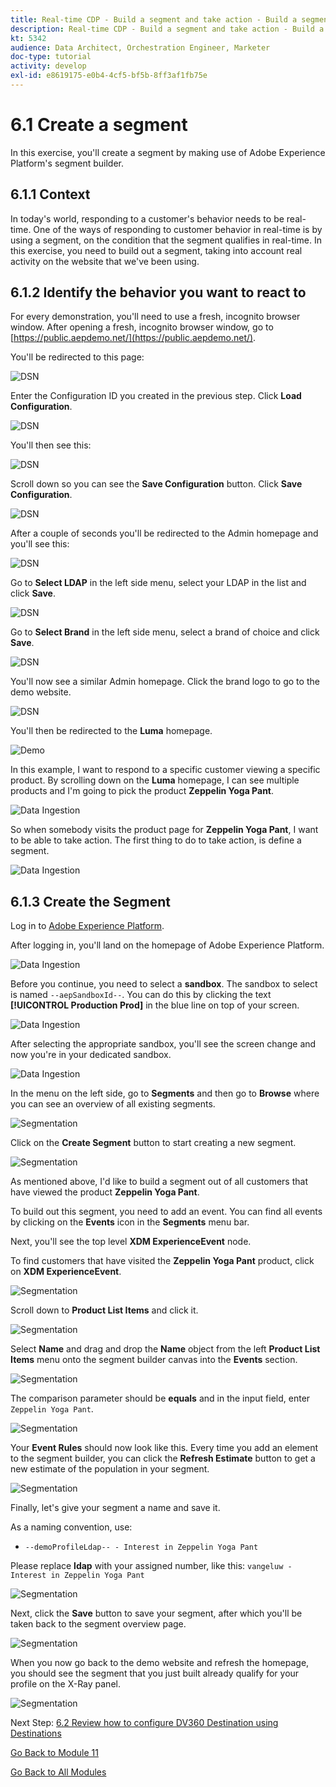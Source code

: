 ```yaml
---
title: Real-time CDP - Build a segment and take action - Build a segment
description: Real-time CDP - Build a segment and take action - Build a segment
kt: 5342
audience: Data Architect, Orchestration Engineer, Marketer
doc-type: tutorial
activity: develop
exl-id: e8619175-e0b4-4cf5-bf5b-8ff3af1fb75e
---
```

# 6.1 Create a segment

In this exercise, you'll create a segment by making use of Adobe Experience Platform's segment builder.

## 6.1.1 Context

In today's world, responding to a customer's behavior needs to be real-time. One of the ways of responding to customer behavior in real-time is by using a segment, on the condition that the segment qualifies in real-time. In this exercise, you need to build out a segment, taking into account real activity on the website that we've been using.

## 6.1.2 Identify the behavior you want to react to

For every demonstration, you'll need to use a fresh, incognito browser window. After opening a fresh, incognito browser window, go to [https://public.aepdemo.net/](https://public.aepdemo.net/).

You'll be redirected to this page:

![DSN](../module0/images/web1.png)

Enter the Configuration ID you created in the previous step. Click **Load Configuration**.

![DSN](../module0/images/web2.png)

You'll then see this:

![DSN](../module0/images/web3.png)

Scroll down so you can see the **Save Configuration** button. Click **Save Configuration**.

![DSN](../module0/images/web4.png)

After a couple of seconds you'll be redirected to the Admin homepage and you'll see this:

![DSN](../module0/images/cfg6a.png)

Go to **Select LDAP** in the left side menu, select your LDAP in the list and click **Save**.

![DSN](../module0/images/web61.png)

Go to **Select Brand** in the left side menu, select a brand of choice and click **Save**.

![DSN](../module0/images/web7.png)

You'll now see a similar Admin homepage. Click the brand logo to go to the demo website.

![DSN](../module0/images/web8.png)

You'll then be redirected to the **Luma** homepage.

![Demo](./images/lb_home.png)

In this example, I want to respond to a specific customer viewing a specific product.
By scrolling down on the **Luma** homepage, I can see multiple products and I'm going to pick the product **Zeppelin Yoga Pant**.

![Data Ingestion](./images/homenadia.png)

So when somebody visits the product page for **Zeppelin Yoga Pant**, I want to be able to take action. The first thing to do to take action, is define a segment.

![Data Ingestion](./images/homenadiapp.png)

## 6.1.3 Create the Segment

Log in to [Adobe Experience Platform](https://experience.adobe.com/platform).

After logging in, you'll land on the homepage of Adobe Experience Platform.

![Data Ingestion](./images/home.png)

Before you continue, you need to select a **sandbox**. The sandbox to select is named ``--aepSandboxId--``. You can do this by clicking the text **[!UICONTROL Production Prod]** in the blue line on top of your screen.

![Data Ingestion](./images/sb1.png)

After selecting the appropriate sandbox, you'll see the screen change and now you're in your dedicated sandbox.

![Data Ingestion](./images/sb2.png)

In the menu on the left side, go to **Segments** and then go to **Browse** where you can see an overview of all existing segments.

![Segmentation](./images/menuseg.png)

Click on the **Create Segment** button to start creating a new segment.

![Segmentation](./images/createnewsegment.png)

As mentioned above, I'd like to build a segment out of all customers that have viewed the product **Zeppelin Yoga Pant**.

To build out this segment, you need to add an event. You can find all events by clicking on the **Events** icon in the **Segments** menu bar.

Next, you'll see the top level **XDM ExperienceEvent** node.

To find customers that have visited the **Zeppelin Yoga Pant** product, click on **XDM ExperienceEvent**.

![Segmentation](./images/findee.png)

Scroll down to **Product List Items** and click it.

![Segmentation](./images/see.png)

Select **Name** and drag and drop the **Name** object from the left **Product List Items** menu onto the segment builder canvas into the **Events** section.

![Segmentation](./images/eewebpdtlname1.png)

The comparison parameter should be **equals** and in the input field, enter `Zeppelin Yoga Pant`.

![Segmentation](./images/pv.png)

Your **Event Rules** should now look like this. Every time you add an element to the segment builder, you can click the **Refresh Estimate** button to get a new estimate of the population in your segment.

![Segmentation](./images/ldap4.png)

Finally, let's give your segment a name and save it.

As a naming convention, use:

- `--demoProfileLdap-- - Interest in Zeppelin Yoga Pant`

Please replace **ldap** with your assigned number, like this:
`vangeluw - Interest in Zeppelin Yoga Pant`

![Segmentation](./images/segmentname.png)

Next, click the **Save** button to save your segment, after which you'll be taken back to the segment overview page.

![Segmentation](./images/savedsegment.png)

When you now go back to the demo website and refresh the homepage, you should see the segment that you just built already qualify for your profile on the X-Ray panel.

![Segmentation](./images/xraystrseg.png)

Next Step: [6.2 Review how to configure DV360 Destination using Destinations](./ex2.md)

[Go Back to Module 11](./real-time-cdp-build-a-segment-take-action.md)

[Go Back to All Modules](../../overview.md)
